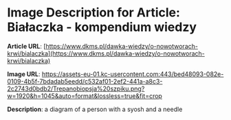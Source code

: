 # Image Description for Article: Białaczka - kompendium wiedzy
**Article URL**: [https://www.dkms.pl/dawka-wiedzy/o-nowotworach-krwi/bialaczka](https://www.dkms.pl/dawka-wiedzy/o-nowotworach-krwi/bialaczka)

**Image URL**: https://assets-eu-01.kc-usercontent.com:443/bed48093-082e-0109-4b5f-7bdadab5eedd/c532af01-2ef2-441a-a8c3-2c2743d0bdb2/Trepanobiopsja%20szpiku.png?w=1920&h=1045&auto=format&lossless=true&fit=crop

**Description**: a diagram of a person with a syosh and a needle

